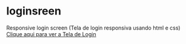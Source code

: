 # loginsreen
Responsive login screen (Tela de login responsiva usando html e css)
<a href="https://sandrivitorino.github.io/loginsreen/" target="_blank"> Clique aqui para ver a Tela de Login</a>
